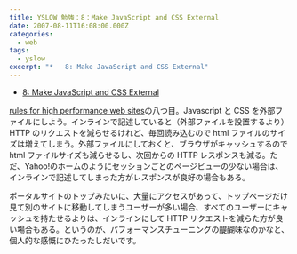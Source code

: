 ```yaml
---
title: YSLOW 勉強：8：Make JavaScript and CSS External
date: 2007-08-11T16:08:00.000Z
categories:
  - web
tags:
  - yslow
excerpt: "*   8: Make JavaScript and CSS External"
---
```


- [8: Make JavaScript and CSS External](http://developer.yahoo.com/performance/rules.html#external)

[rules for high performance web sites](http://developer.yahoo.com/performance/rules.html)の八つ目。Javascript と CSS を外部ファイルにしよう。インラインで記述していると（外部ファイルを設置するより）HTTP のリクエストを減らせるけれど、毎回読み込むので html ファイルのサイズは増えてしまう。外部ファイルにしておくと、ブラウザがキャッシュするので html ファイルサイズも減らせるし、次回からの HTTP レスポンスも減る。ただ、Yahoo!のホームのようにセッションごとのページビューの少ない場合は、インラインで記述してしまった方がレスポンスが良好の場合もある。

ポータルサイトのトップみたいに、大量にアクセスがあって、トップページだけ見て別のサイトに移動してしまうユーザーが多い場合、すべてのユーザーにキャッシュを持たせるよりは、インラインにして HTTP リクエストを減らた方が良い場合もある。というのが、パフォーマンスチューニングの醍醐味なのかなと、個人的な感慨にひたったしだいです。
